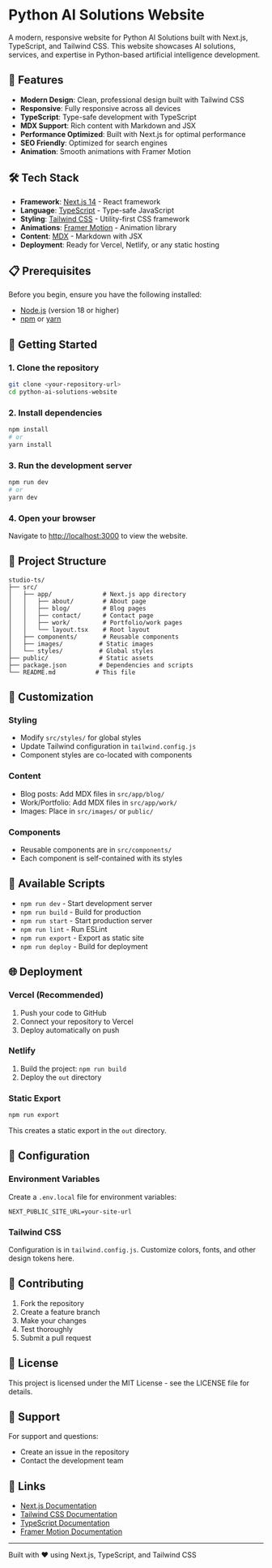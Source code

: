 # Python AI Solutions Website

A modern, responsive website for Python AI Solutions built with Next.js, TypeScript, and Tailwind CSS. This website showcases AI solutions, services, and expertise in Python-based artificial intelligence development.

## 🚀 Features

- **Modern Design**: Clean, professional design built with Tailwind CSS
- **Responsive**: Fully responsive across all devices
- **TypeScript**: Type-safe development with TypeScript
- **MDX Support**: Rich content with Markdown and JSX
- **Performance Optimized**: Built with Next.js for optimal performance
- **SEO Friendly**: Optimized for search engines
- **Animation**: Smooth animations with Framer Motion

## 🛠️ Tech Stack

- **Framework**: [Next.js 14](https://nextjs.org/) - React framework
- **Language**: [TypeScript](https://www.typescriptlang.org/) - Type-safe JavaScript
- **Styling**: [Tailwind CSS](https://tailwindcss.com/) - Utility-first CSS framework
- **Animations**: [Framer Motion](https://www.framer.com/motion/) - Animation library
- **Content**: [MDX](https://mdxjs.com/) - Markdown with JSX
- **Deployment**: Ready for Vercel, Netlify, or any static hosting

## 📋 Prerequisites

Before you begin, ensure you have the following installed:
- [Node.js](https://nodejs.org/) (version 18 or higher)
- [npm](https://www.npmjs.com/) or [yarn](https://yarnpkg.com/)

## 🚀 Getting Started

### 1. Clone the repository
```bash
git clone <your-repository-url>
cd python-ai-solutions-website
```

### 2. Install dependencies
```bash
npm install
# or
yarn install
```

### 3. Run the development server
```bash
npm run dev
# or
yarn dev
```

### 4. Open your browser
Navigate to [http://localhost:3000](http://localhost:3000) to view the website.

## 📁 Project Structure

```
studio-ts/
├── src/
│   ├── app/              # Next.js app directory
│   │   ├── about/        # About page
│   │   ├── blog/         # Blog pages
│   │   ├── contact/      # Contact page
│   │   ├── work/         # Portfolio/work pages
│   │   └── layout.tsx    # Root layout
│   ├── components/       # Reusable components
│   ├── images/          # Static images
│   └── styles/          # Global styles
├── public/              # Static assets
├── package.json         # Dependencies and scripts
└── README.md           # This file
```

## 🎨 Customization

### Styling
- Modify `src/styles/` for global styles
- Update Tailwind configuration in `tailwind.config.js`
- Component styles are co-located with components

### Content
- Blog posts: Add MDX files in `src/app/blog/`
- Work/Portfolio: Add MDX files in `src/app/work/`
- Images: Place in `src/images/` or `public/`

### Components
- Reusable components are in `src/components/`
- Each component is self-contained with its styles

## 📜 Available Scripts

- `npm run dev` - Start development server
- `npm run build` - Build for production
- `npm run start` - Start production server
- `npm run lint` - Run ESLint
- `npm run export` - Export as static site
- `npm run deploy` - Build for deployment

## 🌐 Deployment

### Vercel (Recommended)
1. Push your code to GitHub
2. Connect your repository to Vercel
3. Deploy automatically on push

### Netlify
1. Build the project: `npm run build`
2. Deploy the `out` directory

### Static Export
```bash
npm run export
```
This creates a static export in the `out` directory.

## 🔧 Configuration

### Environment Variables
Create a `.env.local` file for environment variables:
```env
NEXT_PUBLIC_SITE_URL=your-site-url
```

### Tailwind CSS
Configuration is in `tailwind.config.js`. Customize colors, fonts, and other design tokens here.

## 📝 Contributing

1. Fork the repository
2. Create a feature branch
3. Make your changes
4. Test thoroughly
5. Submit a pull request

## 📄 License

This project is licensed under the MIT License - see the LICENSE file for details.

## 🤝 Support

For support and questions:
- Create an issue in the repository
- Contact the development team

## 🔗 Links

- [Next.js Documentation](https://nextjs.org/docs)
- [Tailwind CSS Documentation](https://tailwindcss.com/docs)
- [TypeScript Documentation](https://www.typescriptlang.org/docs)
- [Framer Motion Documentation](https://www.framer.com/docs/)

---

Built with ❤️ using Next.js, TypeScript, and Tailwind CSS
